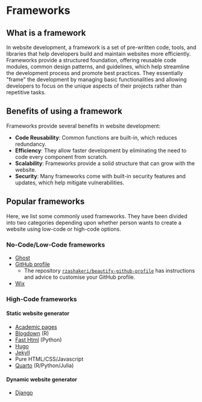 # Frameworks

## What is a framework

In website development, a framework is a set of pre-written code, tools, and
libraries that help developers build and maintain websites more efficiently.
Frameworks provide a structured foundation, offering reusable code modules,
common design patterns, and guidelines, which help streamline the development
process and promote best practices. They essentially "frame" the development by
managing basic functionalities and allowing developers to focus on the unique
aspects of their projects rather than repetitive tasks.

## Benefits of using a framework

Frameworks provide several benefits in website development:

* **Code Reusability**: Common functions are built-in, which
reduces redundancy.
* **Efficiency**: They allow faster development by eliminating the need
to code every component from scratch.
* **Scalability**: Frameworks provide a solid structure that can grow with the
website.
* **Security**: Many frameworks come with built-in security features and
updates, which help mitigate vulnerabilities.

## Popular frameworks

Here, we list some commonly used frameworks. They have been
divided into two categories depending upon whether person wants to create a
website using low-code or high-code options.

### No-Code/Low-Code frameworks

* [Ghost](https://ghost.org/resources/building/)
* [GitHub profile](https://docs.github.com/en/account-and-profile/setting-up-and-managing-your-github-profile/customizing-your-profile/about-your-profile)
  * The repository [`rzashakeri/beautify-github-profile`](https://github.com/rzashakeri/beautify-github-profile) has instructions and advice to customise your GitHub profile.
* [Wix](https://learnxinyminutes.com/)

### High-Code frameworks

#### Static website generator

* [Academic pages](https://github.com/academicpages/academicpages.github.io)
* [Blogdown](https://bookdown.org/yihui/blogdown/) (R)
* [Fast Html](https://fastht.ml/) (Python)
* [Hugo](https://gohugo.io/)
* [Jekyll](https://jekyllrb.com/)
* Pure HTML/CSS/Javascript
* [Quarto](https://quarto.org/docs/gallery/#websites) (R/Python/Julia)

#### Dynamic website generator

* [Django](https://www.djangoproject.com/)
